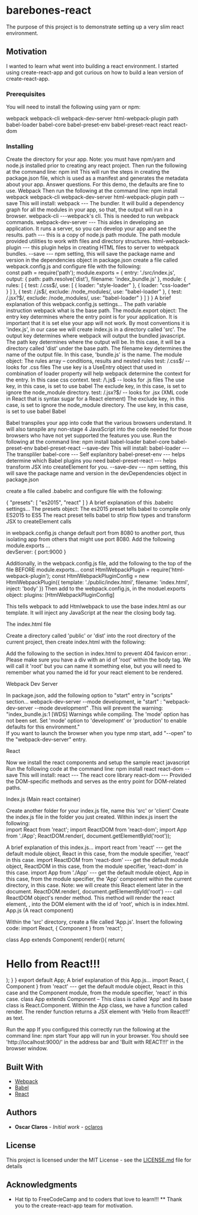 # barebones-react
The purpose of this project is to demonstrate setting up a very slim react environment.

## Motivation
I wanted to learn what went into building a react environment. I started using create-react-app and got curious on how to build a lean version of create-react-app.
### Prerequisites

You will need to install the following using yarn or npm:

webpack webpack-cli webpack-dev-server html-webpack-plugin path
babel-loader babel-core babel-preset-env babel-preset-react
react react-dom

### Installing

Create the directory for your app. Note: you must have npm/yarn and node.js installed prior to creating any react project. 
Then run the following at the command line: 
npm init 
This will run the steps in creating the package.json file, which is used as a manifest and generates the metadata about your app. Answer questions. For this demo, the defaults are fine to use. 
Webpack 
Then run the following at the command line: 
npm install webpack webpack-cli webpack-dev-server html-webpack-plugin path --save 
This will install: 
webpack --- The bundler. It will build a dependency graph for all the modules in your app, so that, the output will run in a browser. 
webpack-cli ---webpack's cli. This is needed to run webpack commands. 
webpack-dev-server --- This aides in developing an application. It runs a server, so you can develop your app and see the results. 
path --- this is a copy of node.js path module. The path module provided utilities to work with files and directory structures. 
html-webpack-plugin --- this plugin helps in creating HTML files to server to webpack bundles. 
--save --- npm setting, this will save the package name and version in the dependencies object in package.json 
create a file called webpack.config.js and configure file with the following:  
const path = require('path'); 
module.exports = { 
  entry: './src/index.js', 
  output: { 
    path: path.resolve('dist'), 
    filename: 'index_bundle.js' 
  }, 
  module: { 
    rules: [ 
      { test: /\.css$/, 
        use: [ 
          { loader: "style-loader" }, 
          { loader: "css-loader" } 
        ] 
      }, 
      { 
        test: /\.js$/, 
        exclude: /node_modules/, 
        use: "babel-loader" 
      }, { 
        test: /\.jsx?$/, 
        exclude: /node_modules/, 
        use: "babel-loader" 
      } 
    ] 
  } 
} 
 A brief explanation of this webpack.config.js settings... 
The path variable instruction webpack what is the base path. 
The module.export object: 
The entry key determines where the entry point is for your application. It is important that it is set else your app will not work. By most conventions it is 'index.js', in our case we will create index.js in a directory called 'src'. 
The output key determines where webpack will output the bundled javascript. 
The path key determines where the output will be. In this case, it will be a directory called 'dist' under the base path. 
The filename key determines the name of the output file. In this case, 'bundle.js' is the name. 
The module object: 
The rules array – conditions, results and nested rules 
test: /\.css$/ -- looks for .css files 
 The use key is a UseEntry object that used in combination of loader property will help webpack determine the context for the entry. In this case css context. 
test: /\.js$ -- looks for .js files 
The use key, in this case, is set to use babel 
The exclude key, in this case, is set to ignore the node_module directory. 
test: /\.jsx?$/ -- looks for .jsx (XML code in React that is syntax sugar for a React element) 
The exclude key, in this case, is set to ignore the node_module directory. 
The use key, in this case, is set to use babel 
Babel 
 
Babel transpiles your app into code that the various browsers understand. It will also tanspile any non-stage 4 JavaScript into the code needed for those browsers who have not yet supported the features you use. 
Run the following at the command line: 
npm install babel-loader babel-core babel-preset-env babel-preset-react --save-dev 
This will install: 
babel-loader --- The transpliler 
babel-core --- Self explanitory 
babel-preset-env --- helps determine which Babel plugins you need 
babel-preset-react --- helps transform JSX into createElement for you. 
--save-dev --- npm setting, this will save the package name and version in the devDependencies object in package.json 
 
create a file called .babelrc and configure file with the following:  
 
{ 
    "presets": [ 
        "es2015", "react" 
    ] 
} 
 A brief explanation of this .babelrc settings... 
The presets object: 
The es2015 preset tells babel to compile only ES2015 to ES5 
The react preset tells babel to strip flow types and transform JSX to createElement calls 
 
in webpack.config.js change default port from 8080 to another port, thus isolating app from others that might use port 8080. 
Add the following module.exports ...    
devServer: { 
    port:9000 
} 
 
Additionally, in the webpack.config.js file, add the following to the top of the file BEFORE module.exports... 
const HtmlWebpackPlugin = require('html-webpack-plugin'); 
const HtmlWebpackPluginConfig = new HtmlWebpackPlugin({ 
  template: './public/index.html', 
  filename: 'index.html', 
  inject: 'body' 
}) 
Then add to the webpack.config.js, in the moduel.exports object: 
plugins: [HtmlWebpackPluginConfig] 
 
This tells webpack to add Htmlwebpack to use the base index.html as our template. It will inject any JavaScript at the near the closing body tag. 
 
The index.html file 
 
Create a directory called 'public' or 'dist' into the root directory of the current project, then create index.html with the following: 
<!DOCTYPE html> 
<html lang="en"> 
<head> 
    <meta charset="UTF-8"> 
    <meta name="viewport" content="width=device-width, initial-scale=1.0"> 
    <meta http-equiv="X-UA-Compatible" content="ie=edge"> 
     <title>test</title> 
</head> 
<body> 
    <div id="root"></div> 
</body> 
</html> 
 
Add the following to the <head> section in index.html to prevent 404 favicon error: <link rel="shortcut icon" href="">. Please make sure you have a div with an id of 'root' within the body tag. We will call it 'root' but you can name it something else, but you will need to remember what you named the id for your react element to be rendered. 
 
Webpack Dev Server 
 
In package.json, add the following option to "start" entry in "scripts" section... webpack-dev-server --mode development, ie "start" : "webpack-dev-server --mode development" .This will prevent the warning: "index_bundle.js:1 [WDS] Warnings while compiling. The 'mode' option has not been set. Set 'mode' option to 'development' or 'production' to enable defaults for this environment."   
If you want to launch the browser when you type nmp start, add "--open" to the "webpack-dev-server" entry.  
 
React 
 
Now we install the react components and setup the sample react javascript  
Run the following code at the command line: 
npm install react react-dom --save 
This will install: 
react --- The react core library 
react-dom --- Provided the DOM-specific methods and serves as the entry point for DOM-related paths. 
 
Index.js (Main react container) 
 
Create another folder for your index.js file, name this 'src' or 'client' 
Create the index.js file in the folder you just created. 
Within index.js insert the following:  
import React from 'react'; 
import ReactDOM from 'react-dom'; 
import App from './App'; 
ReactDOM.render(<App />, document.getElementById('root')); 
 
 A brief explanation of this  index.js... 
import react from 'react' --- get the default module object, React in this case, from the module specifier, 'react' in this case. 
import ReactDOM from 'react-dom' --- get the default module object, ReactDOM in this case, from the module specifier, 'react-dom' in this case. 
 import App from './App' --- get the default module object, App in this case, from the module specifier, the 'App' component within the current directory, in this case. Note: we will create this React element later in the document. 
ReactDOM.render(<App />, document.getElementById('root') --- call ReactDOM object's render method. This method will render the react element, <App />, into the DOM element with the id of 'root', which is in index.html. 
App.js (A react component) 
 
Within the 'src' directory, create a file called 'App.js'. Insert the following code: 
import React, { Component } from 'react'; 
 
class App extends Component{ 
    render(){ 
        return( 
           <h1>Hello from React!!!</h1> 
        ); 
    } 
} 
export default App; 
 A brief explanation of this  App.js... 
import React, { Component } from 'react' --- get the default module object, React in this case and the Component module, from the module specifier, 'react' in this case. 
class App extends Component – This class is called 'App' and its base class is React.Component. Within the App class, we have a function called render. The render function returns a JSX element with 'Hello from React!!!' as text. 
 
Run the app 
If you configured this correctly run the following at the command line: 
 npm start 
Your app will run in your browser. You should see 'http://localhost:9000/' in the address bar and 'Built with REACT!!!' in the browser window.


## Built With

* [Webpack](ttps://webpack.js.org/concepts/)
* [Babel](http://babeljs.io/)
* [React](https://reactjs.org/)

## Authors

* **Oscar Claros** - *Initial work* - [oclaros](https://github.com/oclaros)

## License

This project is licensed under the MIT License - see the [LICENSE.md](LICENSE.md) file for details

## Acknowledgments

* Hat tip to FreeCodeCamp and to coders that love to learn!!!
** Thank you to the create-react-app team for motivation.